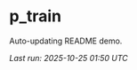 # p_train

Auto-updating README demo.

<!--START_SECTION:status-->
_Last run: 2025-10-25 01:50 UTC_
<!--END_SECTION:status-->


























































































































































































































































































































































































































































































































































































































































































































































































































































































































































































































































































































































































































































































































































































































































